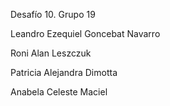Desafío 10. Grupo 19



Leandro Ezequiel Goncebat Navarro

Roni Alan Leszczuk

Patricia Alejandra Dimotta

Anabela Celeste	Maciel
